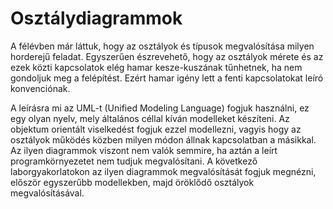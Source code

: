 # Osztálydiagrammok
A félévben már láttuk, hogy az osztályok és típusok megvalósítása milyen horderejű feladat. 
Egyszerűen észrevehető, hogy az osztályok mérete és az ezek közti kapcsolatok elég hamar kesze-kuszának tűnhetnek, ha nem gondoljuk meg a felépítést.
Ezért hamar igény lett a fenti kapcsolatokat leíró konvenciónak. 

A leírásra mi az UML-t (Unified Modeling Language) fogjuk használni, ez egy olyan nyelv, mely általános céllal kíván modelleket készíteni.
Az objektum orientált viselkedést fogjuk ezzel modellezni, vagyis hogy az osztályok működés közben milyen módon állnak kapcsolatban a másikkal.
Az ilyen diagrammok viszont nem valók semmire, ha aztán a leírt programkörnyezetet nem tudjuk megvalósítani.
A következő laborgyakorlatokon az ilyen diagrammok megvalósítását fogjuk megnézni, először egyszerűbb modellekben, majd öröklődő osztályok megvalósításával.
